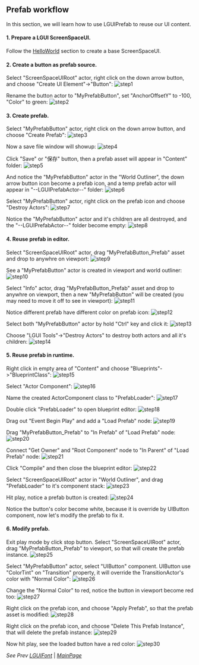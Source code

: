 ## Prefab workflow
In this section, we will learn how to use LGUIPrefab to reuse our UI content.

#### 1. Prepare a LGUI ScreenSpaceUI.
Follow the [HelloWorld](../HelloWorld/index.md) section to create a base ScreenSpaceUI.

#### 2. Create a button as prefab source.
Select "ScreenSpaceUIRoot" actor, right click on the down arrow button, and choose "Create UI Element"->"Button":
![step1](step1.png)

Rename the button actor to "MyPrefabButton", set "AnchorOffsetY" to -100, "Color" to green:
![step2](step2.png)

#### 3. Create prefab.
Select "MyPrefabButton" actor, right click on the down arrow button, and choose "Create Prefab":
![step3](step3.png)

Now a save file window will showup:
![step4](step4.png)

Click "Save" or "保存" button, then a prefab asset will appear in "Content" folder:
![step5](step5.png)

And notice the "MyPrefabButton" actor in the "World Outliner", the down arrow button icon become a prefab icon, and a temp prefab actor will appear in "--LGUIPrefabActor--" folder:
![step6](step6.png)

Select "MyPrefabButton" actor, right click on the prefab icon and choose "Destroy Actors":
![step7](step7.png)

Notice the "MyPrefabButton" actor and it's children are all destroyed, and the "--LGUIPrefabActor--" folder become empty:
![step8](step8.png)

#### 4. Reuse prefab in editor.
Select "ScreenSpaceUIRoot" actor, drag "MyPrefabButton_Prefab" asset and drop to anywhre on viewport:
![step9](step9.png)

See a "MyPrefabButton" actor is created in viewport and world outliner:
![step10](step10.png)

Select "Info" actor, drag "MyPrefabButton_Prefab" asset and drop to anywhre on viewport, then a new "MyPrefabButton" will be created (you may need to move it off to see in viewport):
![step11](step11.png)

Notice different prefab have different color on prefab icon:
![step12](step12.png)

Select both "MyPrefabButton" actor by hold "Ctrl" key and click it:
![step13](step13.png)

Choose "LGUI Tools"->"Destroy Actors" to destroy both actors and all it's children:
![step14](step14.png)

#### 5. Reuse prefab in runtime.
Right click in empty area of "Content" and choose "Blueprints"->"BlueprintClass":
![step15](step15.png)

Select "Actor Component":
![step16](step16.png)

Name the created ActorComponent class to "PrefabLoader":
![step17](step17.png)

Double click "PrefabLoader" to open blueprint editor:
![step18](step18.png)

Drag out "Event Begin Play" and add a "Load Prefab" node:
![step19](step19.png)

Drag "MyPrefabButton_Prefab" to "In Prefab" of "Load Prefab" node:
![step20](step20.png)

Connect "Get Owner" and "Root Component" node to "In Parent" of "Load Prefab" node:
![step21](step21.png)

Click "Compile" and then close the blueprint editor:
![step22](step22.png)

Select "ScreenSpaceUIRoot" actor in "World Outliner", and drag "PrefabLoader" to it's component stack:
![step23](step23.png)

Hit play, notice a prefab button is created:
![step24](step24.png)

Notice the button's color become white, because it is override by UIButton component, now let's modify the prefab to fix it.

#### 6. Modify prefab.
Exit play mode by click stop button. Select "ScreenSpaceUIRoot" actor, drag "MyPrefabButton_Prefab" to viewport, so that will create the prefab instance.
![step25](step25.png)

Select "MyPrefabButton" actor, select "UIButton" component. UIButton use "ColorTint" on "Transition" property, it will override the TransitionActor's color with "Normal Color":
![step26](step26.png)

Change the "Normal Color" to red, notice the button in viewport become red too:
![step27](step27.png)

Right click on the prefab icon, and choose "Apply Prefab", so that the prefab asset is modified:
![step28](step28.png)

Right click on the prefab icon, and choose "Delete This Prefab Instance", that will delete the prefab instance:
![step29](step29.png)

Now hit play, see the loaded button have a red color:
![step30](step30.png)


*See Prev [LGUIFont](../Font/index.md)* | *[MainPage](../../index.md)*